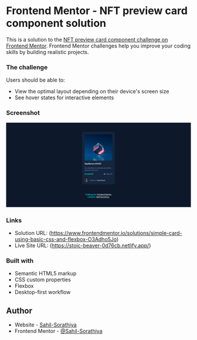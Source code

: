 # Frontend Mentor - NFT preview card component solution

This is a solution to the [NFT preview card component challenge on Frontend Mentor](https://www.frontendmentor.io/challenges/nft-preview-card-component-SbdUL_w0U). Frontend Mentor challenges help you improve your coding skills by building realistic projects. 

### The challenge

Users should be able to:

- View the optimal layout depending on their device's screen size
- See hover states for interactive elements

### Screenshot

![](./screenshot.png)

### Links

- Solution URL: (https://www.frontendmentor.io/solutions/simple-card-using-basic-css-and-flexbox-O3Adho5Jo)
- Live Site URL: (https://stoic-beaver-0d76cb.netlify.app/)

### Built with

- Semantic HTML5 markup
- CSS custom properties
- Flexbox
- Desktop-first workflow

## Author

- Website - [Sahil-Sorathiya](https://github.com/Sahil-Sorathiya)
- Frontend Mentor - [@Sahil-Sorathiya](https://www.frontendmentor.io/profile/Sahil-Sorathiya)


